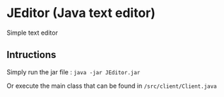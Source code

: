 # JEditor (Java text editor)
  Simple text editor 
## Intructions 
Simply run the jar file :
`java -jar JEditor.jar`

Or execute the main class that can be found in `/src/client/Client.java`
